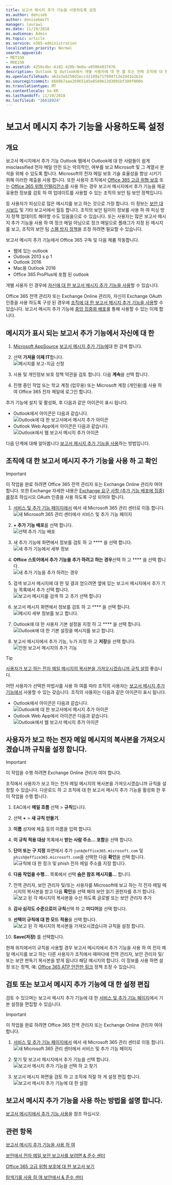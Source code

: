 ```yaml
---
title: 보고서 메시지 추가 기능을 사용하도록 설정
ms.author: deniseb
author: denisebmsft
manager: laurawi
ms.date: 11/19/2018
ms.audience: Admin
ms.topic: article
ms.service: o365-administration
localization_priority: Normal
search.appverid:
- MET150
- MOE150
ms.assetid: 4250c4bc-6102-420b-9e0a-a95064837676
description: Outlook 및 Outlook에서 개별 사용자에 대 한 웹 또는 전체 조직에 대 한 보고서 메시지 추가 기능을 사용 하는 방법에 알아봅니다.
ms.openlocfilehash: a62e3e6250d2eccd2109a71f994713e2dd1b262e
ms.sourcegitcommit: 6669b7aae26965145e85d9613d3091bf389f000b
ms.translationtype: MT
ms.contentlocale: ko-KR
ms.lasthandoff: 11/19/2018
ms.locfileid: "26618924"
---
```

# <a name="enable-the-report-message-add-in"></a>보고서 메시지 추가 기능을 사용하도록 설정

## <a name="overview"></a>개요

보고서 메시지에서 추가 기능 Outlook 웹에서 Outlook에 대 한 사람들이 쉽게 misclassified 전자 메일 안전 또는 악의적인, 여부를 보고 Microsoft 및 그 계열사 분석을 위해 수 있도록 합니다. Microsoft의 전자 메일 보호 기술 효율성을 향상 시키기 위해 이러한 제출을 사용 합니다. 또한 사용자 조직에서 [Office 365 고급 위협 보호](office-365-atp.md) 또는 [Office 365 위협 인텔리전스](office-365-ti.md)를 사용 하는 경우 보고서 메시지에서 추가 기능을 제공 유용한 정보를 검토 하 여 업데이트를 사용할 수 있는 조직의 보안 팀 보안 정책입니다. 

등 사용자가 피싱으로 많은 메시지를 보고 하는 것으로 가정 합니다. 이 정보는 [보안 대시보드](security-dashboard.md) 및 기타 보고서에서 월등 합니다. 조직의 보안 팀이이 정보를 사용 하 여 피싱 방지 정책 업데이트 해야할 수도 있음을으로 수 있습니다. 또는 사용자는 많은 보고서 메시지 추가 기능을 사용 하 여 정크 메일 아님으로 정크 메일으로 플래그가 지정 된 메시지를 보고, 조직의 보안 팀 [스팸 방지 정책](configure-the-anti-spam-policies.md)을 조정 하려면 필요할 수 있습니다. 

보고서 메시지 추가 기능에서 Office 365 구독 및 다음 제품 작동합니다.
 - 웹에 있는 outlook
 - Outlook 2013 s p 1
 - Outlook 2016
 - Mac용 Outlook 2016
 - Office 365 ProPlus에 포함 된 outlook
  
개별 사용자 인 경우에 [자신에 대 한 보고서 메시지 추가 기능을 사용](#get-the-report-message-add-in-for-yourself)할 수 있습니다. 
  
Office 365 전역 관리자 또는 Exchange Online 관리자, 자신이 Exchange OAuth 인증을 사용 하도록 구성 된 경우에 [조직에 대 한 보고서 메시지 추가 기능을 사용](#get-and-enable-the-report-message-add-in-for-your-organization)할 수 있습니다. 보고서 메시지 추가 기능에 [중앙 집중화 배포](https://docs.microsoft.com/office365/admin/manage/centralized-deployment-of-add-ins)를 통해 사용할 수 있는 이제 합니다.
    
## <a name="get-the-report-message-add-in-for-yourself"></a>메시지가 표시 되는 보고서 추가 기능에서 자신에 대 한

1. [Microsoft AppSource](https://appsource.microsoft.com/marketplace/apps) [보고서 메시지 추가 기능에](https://appsource.microsoft.com/product/office/wa104381180)대 한 검색 합니다.
    
2. 선택 **가져올 이제 IT**합니다.<br/>![메시지를 보고-지금 신청](media/ReportMessageGETITNOW.png)<br/> 
    
3. 사용 및 개인정보 보호 정책 약관을 검토 합니다. 다음 **계속**을 선택 합니다. 
    
4. 진행 중인 작업 또는 학교 계정 (업무용) 또는 Microsoft 계정 (개인용)를 사용 하 여 Office 365 전자 메일에 로그인 합니다.
    
추가 기능에 설치 및 활성화, 후 다음과 같은 아이콘이 표시 됩니다. 

- Outlook에서 아이콘은 다음과 같습니다. <br/> ![Outlook에 대 한 보고서에서 메시지 추가 아이콘](media/OutlookReportMessageIcon.png)<br/>
- Outlook Web App에서 아이콘은 다음과 같습니다.<br/>![Outlook에서 웹 보고서 메시지 추가 아이콘](media/d9326d0b-1769-4bc2-ae58-51f0ebc69a17.png)<br/>

다음 단계에 대해 알아봅니다 [보고서 메시지 추가 기능을 사용](https://support.office.com/article/b5caa9f1-cdf3-4443-af8c-ff724ea719d2)하는 방법입니다.
  
## <a name="get-and-enable-the-report-message-add-in-for-your-organization"></a>조직에 대 한 보고서 메시지 추가 기능을 사용 하 고 확인

> [!IMPORTANT]
> 이 작업을 완료 하려면 Office 365 전역 관리자 또는 Exchange Online 관리자 여야 합니다. 또한 Exchange 자세한 내용은 [Exchange 요구 사항 (추가 기능 배포에 집중)를](https://docs.microsoft.com/en-us/office365/admin/manage/centralized-deployment-of-add-ins&view=o365-worldwide#exchange-requirements)참조 하십시오 OAuth 인증을 사용 하도록 구성 되어야 합니다. 

1. [서비스 및 추가 기능 페이지에서](https://admin.microsoft.com/AdminPortal/Home#/Settings/ServicesAndAddIns) 에서 새 Microsoft 365 관리 센터로 이동 합니다.<br/>![새 Microsoft 365 관리 센터에서 서비스 및 추가 기능 페이지](media/ServicesAddInsPageNewM365AdminCenter.png)<br/> 
    
2. **+ 추가 기능 배포**를 선택 합니다.<br/>![선택 추가 기능 배포](media/ServicesAddIns-ChooseDeployAddIn.png)<br/> 
    
3. 새 추가 기능에 화면에서 정보를 검토 하 고 **** 을 선택 합니다.<br/>![새 추가 기능에서 세부 정보](media/NewAddInScreen1.png)<br/>
    
4. **Office 스토어에서 추가 기능을 추가 하려고 하는 경우**선택 하 고 **** 을 선택 합니다.<br/>![새 추가 기능을 추가 하려는 경우](media/NewAddInScreen2.png)<br/> 
    
5. 검색 보고서 메시지에 대 한 및 결과 얻으려면 옆에 있는 보고서 메시지에서 추가 기능 목록에서 추가 선택 합니다.<br/>![보고서 메시지를 검색 하 고 추가 선택 합니다](media/NewAddInScreen3.png)<br/>
    
6. 보고서 메시지 화면에서 정보를 검토 하 고 **** 을 선택 합니다.<br/>![메시지 세부 정보를 보고 합니다.](media/ReportMessageAdd-InNewScreen4.png)<br/>

7. Outlook에 대 한 사용자 기본 설정을 지정 하 고 **** 을 선택 합니다.<br/>![Outlook에 대 한 기본 설정을 메시지를 보고 합니다.](media/ReportMessageOptionsScreen5.png)<br/>

8. 보고서 메시지에서 추가 기능, 누가 지정 하 고 **저장**을 선택 합니다. <br/>![인원 보고서 메시지의 추가 기능](media/ReportMessageOptionsScreen6.png)<br/>

> [!TIP]
> [사용자가 보고 하는 전자 메일 메시지의 복사본을 가져오시겠습니까 규칙 설정](#set-up-a-rule-to-get-a-copy-of-email-messages-reported-by-your-users) 좋습니다.

어떤 사용자가 선택한 마법사를 사용 하 여를 따라 조직의 사용자는 [보고서 메시지 추가 기능에서](https://support.office.com/article/b5caa9f1-cdf3-4443-af8c-ff724ea719d2) 사용할 수 있는 갖습니다. 조직의 사용자는 다음과 같은 아이콘이 표시 됩니다. 

- Outlook에서 아이콘은 다음과 같습니다. <br/> ![Outlook에 대 한 보고서에서 메시지 추가 아이콘](media/OutlookReportMessageIcon.png)<br/>
- Outlook Web App에서 아이콘은 다음과 같습니다.<br/>![Outlook에서 웹 보고서 메시지 추가 아이콘](media/d9326d0b-1769-4bc2-ae58-51f0ebc69a17.png)<br/>

## <a name="set-up-a-rule-to-get-a-copy-of-email-messages-reported-by-your-users"></a>사용자가 보고 하는 전자 메일 메시지의 복사본을 가져오시겠습니까 규칙을 설정 합니다.

> [!IMPORTANT]
> 이 작업을 수행 하려면 Exchange Online 관리자 여야 합니다.
  
조직에서 사용자가 보고 하는 전자 메일 메시지의 복사본을 가져오시겠습니까 규칙을 설정할 수 있습니다. 다운로드 하 고 조직에 대 한 보고서 메시지 추가 기능을 활성화 한 후이 작업을 수행 합니다.
  
1. EAC에서 **메일 흐름** 선택 \> **규칙**입니다. 
    
2. 선택 **+** \> **새 규칙 만들기**. 
    
3. **이름** 상자에 제출 등의 이름을 입력 합니다.
    
4. **이 규칙 적용 대상** 목록에서 **받는 사람 주소... 포함**을 선택 합니다. 
    
5. **단어 또는 구 지정** 화면에서 추가 `junk@office365.microsoft.com` 및 `phish@office365.microsoft.com`을 선택한 다음 **확인**을 선택 합니다.<br/>![규칙에 대 한 정크 및 phish 전자 메일 주소를 지정 합니다.](media/018c1833-f336-4333-a45c-f2e8b75cd698.png)<br/>
  
6. **다음 작업을 수행...** 목록에서 선택 **숨은 참조 메시지를...** 합니다. 
    
7. 전역 관리자, 보안 관리자 및/또는 사용자를 Microsoft에 보고 하는 각 전자 메일 메시지의 복사본을 받고 다음 **확인**을 선택 해야 보안 읽기 권한자를 추가 합니다.<br/>![보고 된 각 메시지의 복사본을 수신 하도록 글로벌 또는 보안 관리자 추가](media/a91ab9d1-66f2-4a2e-9dc1-f9f81a2298ad.png)<br/>
  
8. **감사 심각도 수준으로이 규칙**선택 하 고 **미디어**를 선택 합니다. 
    
9. **선택이 규칙에 대 한 모드** **적용**을 선택 합니다.<br/>![보고 된 각 메시지의 복사본을 가져오시겠습니까 규칙을 설정 합니다.](media/f1cd95ce-e40d-4a8a-8f48-893469eba691.png)<br/>
  
10. **Save(저장)** 를 선택합니다. 
    
현재 위치에서이 규칙을 사용할 경우 보고서 메시지에서 추가 기능을 사용 하 여 전자 메일 메시지를 보고 하는 다른 사용자가 조직에서 때마다에 전역 관리자, 보안 관리자 및/또는 보안 판독기 복사본을 받게 됩니다 해당 메시지의 합니다. 이 정보를 사용 하면 설정 또는 정책, 예: [Office 365 ATP 안전한 링크](atp-safe-links.md) 정책 조정 수 있습니다. 

## <a name="review-or-edit-settings-for-the-report-message-add-in"></a>검토 또는 보고서 메시지 추가 기능에 대 한 설정 편집

검토 수 있으며는 보고서 메시지 추가 기능에 대 한 [서비스 및 추가 기능 페이지](https://admin.microsoft.com/AdminPortal/Home#/Settings/ServicesAndAddIns)에서 기본 설정을 편집할 수 있습니다. 

> [!IMPORTANT]
> 이 작업을 완료 하려면 Office 365 전역 관리자 또는 Exchange Online 관리자 여야 합니다.
    
1. [서비스 및 추가 기능 페이지에서](https://admin.microsoft.com/AdminPortal/Home#/Settings/ServicesAndAddIns) 에서 새 Microsoft 365 관리 센터로 이동 합니다.<br/>![새 Microsoft 365 관리 센터에서 서비스 및 추가 기능 페이지](media/ServicesAddInsPageNewM365AdminCenter.png)<br/>

2. 찾기 및 보고서 메시지에서 추가 기능을 선택 합니다.<br/>![보고서 메시지 추가 기능을 선택 하 고 찾기](media/FindReportMessageAddIn.png)<br/> 
    
3. 보고서 메시지 화면을 검토 하 고 조직에 적절 하 게 설정 편집 합니다.<br/>![보고서 메시지 추가 기능에 대 한 설정](media/EditReportMessageAddIn.png)<br/> 

## <a name="learn-how-to-use-the-report-message-add-in"></a>보고서 메시지 추가 기능을 사용 하는 방법을 설명 합니다.

[보고서 메시지에서 추가 기능 사용](https://support.office.com/article/b5caa9f1-cdf3-4443-af8c-ff724ea719d2)을 참조 하십시오.
  
## <a name="related-topics"></a>관련 항목

[보고서 메시지 추가 기능을 사용 하 여](https://support.office.com/article/b5caa9f1-cdf3-4443-af8c-ff724ea719d2)
  
[보안에서 전자 메일 보안 보고서를 보려면 &amp; 준수 센터](view-email-security-reports.md)

[Office 365 고급 위협 보호에 대 한 보고서 보기](view-reports-for-atp.md)

[탐색기를 사용 하 여 보안에서 &amp; 준수 센터](use-explorer-in-security-and-compliance.md)
  

